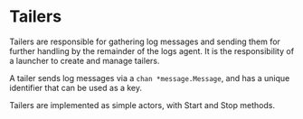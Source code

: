 # Tailers

Tailers are responsible for gathering log messages and sending them for further handling by the remainder of the logs agent.
It is the responsibility of a launcher to create and manage tailers.

A tailer sends log messages via a `chan *message.Message`, and has a unique identifier that can be used as a key.

Tailers are implemented as simple actors, with Start and Stop methods.
